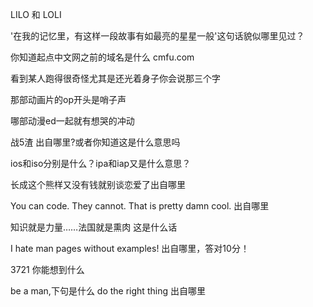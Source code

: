LILO 和 LOLI 

'在我的记忆里，有这样一段故事有如最亮的星星一般'这句话貌似哪里见过？

你知道起点中文网之前的域名是什么	cmfu.com

看到某人跑得很奇怪尤其是还光着身子你会说那三个字

那部动画片的op开头是哨子声

哪部动漫ed一起就有想哭的冲动

战5渣  出自哪里?或者你知道这是什么意思吗

ios和iso分别是什么？ipa和iap又是什么意思？

长成这个熊样又没有钱就别谈恋爱了出自哪里

You can code. They cannot. That is pretty damn cool.  出自哪里

知识就是力量……法国就是熏肉  这是什么话

I hate man pages without examples!  出自哪里，答对10分！

3721	你能想到什么

be a man,下句是什么  do the right thing 出自哪里
